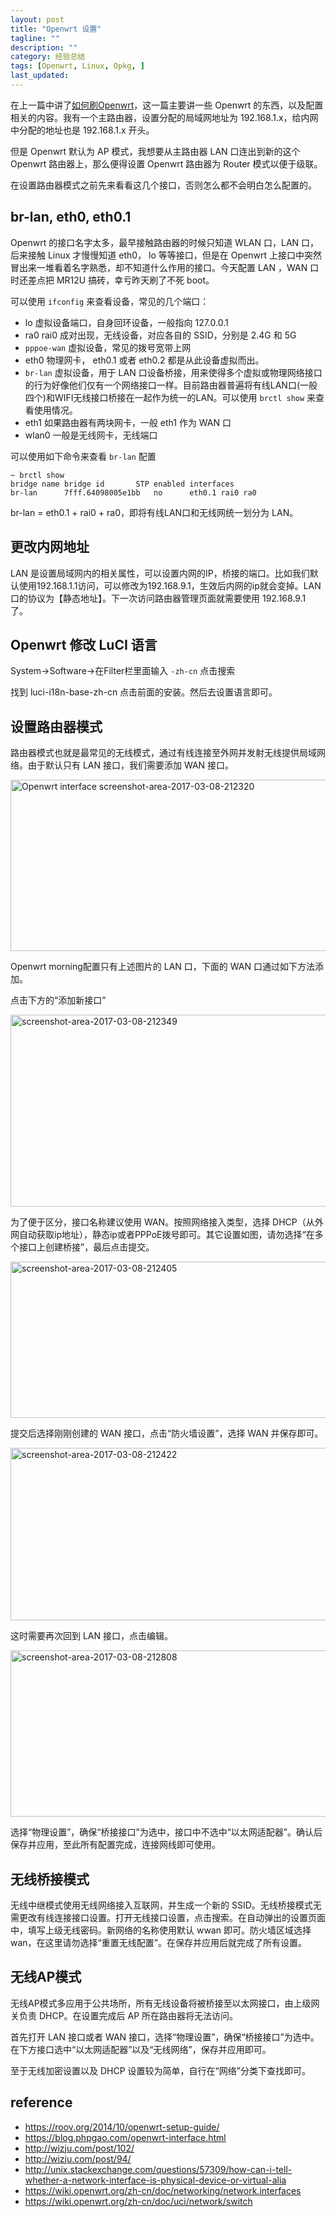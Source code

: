 ```yaml
---
layout: post
title: "Openwrt 设置"
tagline: ""
description: ""
category: 经验总结
tags: [Openwrt, Linux, Opkg, ]
last_updated: 
---
```


在上一篇中讲了[如何刷Openwrt](/post/2017/03/tp-link-mr12u-flash-openwrt.html)，这一篇主要讲一些 Openwrt 的东西，以及配置相关的内容。我有一个主路由器，设置分配的局域网地址为 192.168.1.x，给内网中分配的地址也是 192.168.1.x 开头。

但是 Openwrt 默认为 AP 模式，我想要从主路由器 LAN 口连出到新的这个 Openwrt 路由器上，那么便得设置 Openwrt 路由器为 Router 模式以便于级联。

在设置路由器模式之前先来看看这几个接口，否则怎么都不会明白怎么配置的。

## br-lan, eth0, eth0.1

Openwrt 的接口名字太多，最早接触路由器的时候只知道 WLAN 口，LAN 口，后来接触 Linux 才慢慢知道 eth0， lo 等等接口，但是在  Openwrt 上接口中突然冒出来一堆看着名字熟悉，却不知道什么作用的接口。今天配置 LAN ，WAN 口时还差点把 MR12U 搞砖，幸亏昨天刷了不死 boot。

可以使用 `ifconfig` 来查看设备，常见的几个端口：

- lo 虚拟设备端口，自身回环设备，一般指向 127.0.0.1
- ra0  rai0 成对出现，无线设备，对应各自的 SSID，分别是 2.4G 和 5G
- `pppoe-wan` 虚拟设备，常见的拨号宽带上网
- eth0 物理网卡， eth0.1 或者 eth0.2 都是从此设备虚拟而出。
- `br-lan` 虚拟设备，用于 LAN 口设备桥接，用来使得多个虚拟或物理网络接口的行为好像他们仅有一个网络接口一样。目前路由器普遍将有线LAN口(一般四个)和WIFI无线接口桥接在一起作为统一的LAN。可以使用 `brctl show` 来查看使用情况。
- eth1 如果路由器有两块网卡，一般 eth1 作为 WAN 口
- wlan0 一般是无线网卡，无线端口

可以使用如下命令来查看 `br-lan` 配置

    ~ brctl show
    bridge name bridge id       STP enabled interfaces
    br-lan      7fff.64098005e1bb   no      eth0.1 rai0 ra0

br-lan = eth0.1 + rai0 + ra0，即将有线LAN口和无线网统一划分为 LAN。


## 更改内网地址

LAN 是设置局域网内的相关属性，可以设置内网的IP，桥接的端口。比如我们默认使用192.168.1.1访问，可以修改为192.168.9.1，生效后内网的ip就会变掉。LAN口的协议为【静态地址】。下一次访问路由器管理页面就需要使用 192.168.9.1 了。

## Openwrt 修改 LuCI 语言

System->Software->在Filter栏里面输入 `-zh-cn` 点击搜索

找到 luci-i18n-base-zh-cn  点击前面的安装。然后去设置语言即可。


## 设置路由器模式

路由器模式也就是最常见的无线模式，通过有线连接至外网并发射无线提供局域网络。由于默认只有 LAN 接口，我们需要添加 WAN 接口。

<a data-flickr-embed="true"  href="https://www.flickr.com/gp/einverne/4h6LT2" title="Openwrt interface screenshot-area-2017-03-08-212320"><img src="https://c1.staticflickr.com/3/2937/33295382196_b987ce7638_z.jpg" width="640" height="274" alt="Openwrt interface screenshot-area-2017-03-08-212320"></a><script async src="//embedr.flickr.com/assets/client-code.js" charset="utf-8"></script>

Openwrt morning配置只有上述图片的 LAN 口，下面的 WAN 口通过如下方法添加。

点击下方的“添加新接口”

<a data-flickr-embed="true"  href="https://www.flickr.com/gp/einverne/uUCte8" title="screenshot-area-2017-03-08-212349"><img src="https://c1.staticflickr.com/3/2939/33181066302_05d2d9fe19_z.jpg" width="640" height="307" alt="screenshot-area-2017-03-08-212349"></a><script async src="//embedr.flickr.com/assets/client-code.js" charset="utf-8"></script>

为了便于区分，接口名称建议使用 WAN。按照网络接入类型，选择 DHCP（从外网自动获取ip地址），静态ip或者PPPoE拨号即可。其它设置如图，请勿选择“在多个接口上创建桥接”，最后点击提交。

<a data-flickr-embed="true"  href="https://www.flickr.com/gp/einverne/32gf24" title="screenshot-area-2017-03-08-212405"><img src="https://c1.staticflickr.com/3/2939/32522019393_741095bf88_z.jpg" width="640" height="250" alt="screenshot-area-2017-03-08-212405"></a><script async src="//embedr.flickr.com/assets/client-code.js" charset="utf-8"></script>

提交后选择刚刚创建的 WAN 接口，点击“防火墙设置”，选择 WAN 并保存即可。

<a data-flickr-embed="true"  href="https://www.flickr.com/gp/einverne/1P0MFf" title="screenshot-area-2017-03-08-212422"><img src="https://c1.staticflickr.com/1/770/33181064922_794e933581_z.jpg" width="640" height="276" alt="screenshot-area-2017-03-08-212422"></a><script async src="//embedr.flickr.com/assets/client-code.js" charset="utf-8"></script>

这时需要再次回到 LAN 接口，点击编辑。

<a data-flickr-embed="true"  href="https://www.flickr.com/gp/einverne/V5169u" title="screenshot-area-2017-03-08-212808"><img src="https://c1.staticflickr.com/1/695/33181064042_23f517950a_z.jpg" width="640" height="266" alt="screenshot-area-2017-03-08-212808"></a><script async src="//embedr.flickr.com/assets/client-code.js" charset="utf-8"></script>

选择“物理设置”，确保“桥接接口”为选中，接口中不选中“以太网适配器”。确认后保存并应用，至此所有配置完成，连接网线即可使用。

## 无线桥接模式

无线中继模式使用无线网络接入互联网，并生成一个新的 SSID。无线桥接模式无需更改有线连接接口设置。打开无线接口设置，点击搜索。在自动弹出的设置页面中，填写上级无线密码。新网络的名称使用默认 wwan 即可。防火墙区域选择 wan，在这里请勿选择“重置无线配置”。在保存并应用后就完成了所有设置。


## 无线AP模式
无线AP模式多应用于公共场所，所有无线设备将被桥接至以太网接口，由上级网关负责 DHCP。在设置完成后 AP 所在路由器将无法访问。


首先打开 LAN 接口或者 WAN 接口，选择“物理设置”，确保“桥接接口”为选中。在下方接口选中“以太网适配器”以及“无线网络”，保存并应用即可。

至于无线加密设置以及 DHCP 设置较为简单，自行在“网络”分类下查找即可。


## reference

- <https://roov.org/2014/10/openwrt-setup-guide/>
- https://blog.phpgao.com/openwrt-interface.html
- http://wizju.com/post/102/
- http://wizju.com/post/94/
- http://unix.stackexchange.com/questions/57309/how-can-i-tell-whether-a-network-interface-is-physical-device-or-virtual-alia
- https://wiki.openwrt.org/zh-cn/doc/networking/network.interfaces
- https://wiki.openwrt.org/zh-cn/doc/uci/network/switch

